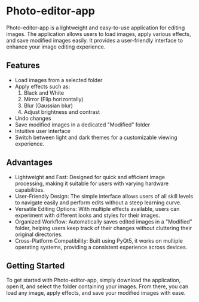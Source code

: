 # Photo-editor-app

Photo-editor-app is a lightweight and easy-to-use application for editing images. The application allows users to load images, apply various effects, and save modified images easily. It provides a user-friendly interface to enhance your image editing experience.


## Features

- Load images from a selected folder
- Apply effects such as:
  1. Black and White
  2. Mirror (Flip horizontally)
  3. Blur (Gaussian blur)
  4. Adjust brightness and contrast
- Undo changes
- Save modified images in a dedicated "Modified" folder
- Intuitive user interface
- Switch between light and dark themes for a customizable viewing experience.


## Advantages

- Lightweight and Fast: Designed for quick and efficient image processing, making it suitable for users with varying hardware capabilities.
- User-Friendly Design: The simple interface allows users of all skill levels to navigate easily and perform edits without a steep learning curve.
- Versatile Editing Options: With multiple effects available, users can experiment with different looks and styles for their images.
- Organized Workflow: Automatically saves edited images in a "Modified" folder, helping users keep track of their changes without cluttering their original directories.
- Cross-Platform Compatibility: Built using PyQt5, it works on multiple operating systems, providing a consistent experience across devices.


## Getting Started

To get started with Photo-editor-app, simply download the application, open it, and select the folder containing your images. From there, you can load any image, apply effects, and save your modified images with ease.
